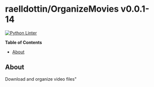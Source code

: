 <!---
This file is auto-generate by a github hook please modify README.template if you don't want to loose your work
-->
# raelldottin/OrganizeMovies v0.0.1-14
[![Python Linter](https://github.com/raelldottin/OrganizeMovies/actions/workflows/pyright.yml/badge.svg)](https://github.com/raelldottin/OrganizeMovies/actions/workflows/pyright.yml)

**Table of Contents**

<!-- toc -->

- [About](#about)

<!-- tocstop -->

## About
Download and organize video files"

